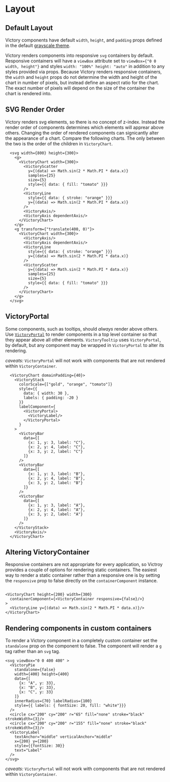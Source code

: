 # Layout

## Default Layout

Victory components have default `width`, `height`, and `padding` props defined in the default [grayscale theme].

Victory renders components into responsive `svg` containers by default. Responsive containers will have a `viewBox` attribute set to `viewBox={"0 0 width, height"}` and styles `width: "100%" height: "auto"` in addition to any styles provided via props. Because Victory renders responsive containers, the `width` and `height` props do not determine the width and height of the chart in number of pixels, but instead define an aspect ratio for the chart. The exact number of pixels will depend on the size of the container the chart is rendered into.

## SVG Render Order

Victory renders svg elements, so there is no concept of z-index. Instead the render order of components determines which elements will apprear above others. Changing the order of rendered components can signicantly alter the appearance of a chart. Compare the following charts. The only between the two is the order of the children in `VictoryChart`.

```playground
  <svg width={800} height={300}>
    <g>
      <VictoryChart width={300}>
        <VictoryScatter
          y={(data) => Math.sin(2 * Math.PI * data.x)}
          samples={25}
          size={5}
          style={{ data: { fill: "tomato" }}}
        />
        <VictoryLine
          style={{ data: { stroke: "orange" }}}
          y={(data) => Math.sin(2 * Math.PI * data.x)}
        />
        <VictoryAxis/>
        <VictoryAxis dependentAxis/>
      </VictoryChart>
    </g>
    <g transform={"translate(400, 0)"}>
      <VictoryChart width={300}>
        <VictoryAxis/>
        <VictoryAxis dependentAxis/>
        <VictoryLine
          style={{ data: { stroke: "orange" }}}
          y={(data) => Math.sin(2 * Math.PI * data.x)}
        />
        <VictoryScatter
          y={(data) => Math.sin(2 * Math.PI * data.x)}
          samples={25}
          size={5}
          style={{ data: { fill: "tomato" }}}
        />
      </VictoryChart>
    </g>
  </svg>
```


## VictoryPortal

Some components, such as tooltips, should _always_ render above others. Use [`VictoryPortal`] to render components in a top level container so that they appear above all other elements. `VictoryTooltip` uses `VictoryPortal`, by default, but any component may be wrapped in `VictoryPortal` to alter its rendering.

*caveats:* `VictoryPortal` will not work with components that are not rendered within `VictoryContainer`.

```playground
  <VictoryChart domainPadding={40}>
    <VictoryStack
      colorScale={["gold", "orange", "tomato"]}
      style={{
        data: { width: 30 },
        labels: { padding: -20 }
      }}
      labelComponent={
        <VictoryPortal>
          <VictoryLabel/>
        </VictoryPortal>
      }
    >
      <VictoryBar
        data={[
          {x: 1, y: 3, label: "C"},
          {x: 2, y: 4, label: "C"},
          {x: 3, y: 2, label: "C"}
        ]}
      />
      <VictoryBar
        data={[
          {x: 1, y: 3, label: "B"},
          {x: 2, y: 4, label: "B"},
          {x: 3, y: 2, label: "B"}
        ]}
      />
      <VictoryBar
        data={[
          {x: 1, y: 3, label: "A"},
          {x: 2, y: 4, label: "A"},
          {x: 3, y: 2, label: "A"}
        ]}
      />
    </VictoryStack>
    <VictoryAxis/>
  </VictoryChart>
```


## Altering VictoryContainer

Responsive containers are not appropriate for every application, so Victroy provides a couple of options for rendering static containers. The easiest way to render a static container rather than a responsive one is by setting the `responsive` prop to false directly on the `containerComponent` instance.

```playground

<VictoryChart height={200} width={300}
  containerComponent={<VictoryContainer responsive={false}/>}
>
  <VictoryLine y={(data) => Math.sin(2 * Math.PI * data.x)}/>
</VictoryChart>

```


## Rendering components in custom containers

To render a Victory component in a completely custom container set the `standalone` prop on the component to false. The component will render a `g` tag rather than an `svg` tag.

```playground
<svg viewBox="0 0 400 400" >
  <VictoryPie
    standalone={false}
    width={400} height={400}
    data={[
      {x: "A", y: 33},
      {x: "B", y: 33},
      {x: "C", y: 33}
    ]}
    innerRadius={70} labelRadius={100}
    style={{ labels: { fontSize: 20, fill: "white"}}}
  />
  <circle cx="200" cy="200" r="65" fill="none" stroke="black" strokeWidth={3}/>
  <circle cx="200" cy="200" r="155" fill="none" stroke="black" strokeWidth={3}/>
  <VictoryLabel
    textAnchor="middle" verticalAnchor="middle"
    x={200} y={200}
    style={{fontSize: 30}}
    text="Label"
  />
</svg>
```

*caveats:* `VictoryPortal` will not work with components that are not rendered within `VictoryContainer`.

[grayscale theme]: https://github.com/FormidableLabs/victory-core/blob/master/src/victory-theme/grayscale.js
[`VictoryPortal`]: https://formidable.com/open-source/victory/docs/victory-portal
